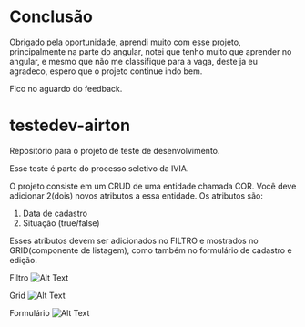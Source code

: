 # Conclusão
Obrigado pela oportunidade, aprendi muito com esse projeto, principalmente na parte do angular,
notei que tenho muito que aprender no angular, e mesmo que não me classifique para a vaga, deste ja eu agradeco, espero que o projeto continue indo bem.

Fico no aguardo do feedback.

# testedev-airton
Repositório para o projeto de teste de desenvolvimento.

Esse teste é parte do processo seletivo da IVIA.

O projeto consiste em um CRUD de uma entidade chamada COR. Você deve adicionar 2(dois) novos atributos a essa entidade.
Os atributos são:
1) Data de cadastro
2) Situação (true/false)

Esses atributos devem ser adicionados no FILTRO e mostrados no GRID(componente de listagem), como também no formulário de cadastro e edição.

Filtro
![Alt Text](https://github.com/elianoestevam/testedev-airton/blob/master/ivia.frontend/src/assets/img/filtro.jpg)

Grid
![Alt Text](https://github.com/elianoestevam/testedev-airton/blob/master/ivia.frontend/src/assets/img/grid.jpg)

Formulário
![Alt Text](https://github.com/elianoestevam/testedev-airton/blob/master/ivia.frontend/src/assets/img/formulario.jpg)
